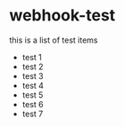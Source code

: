 webhook-test
============

this is a list of test items

* test 1
* test 2
* test 3
* test 4
* test 5
* test 6
* test 7
